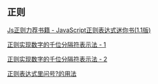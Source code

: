 ## 正则

[Js正则力荐书籍 - JavaScript正则表达式迷你书(1.1版)](https://wenku.baidu.com/view/82fcb70fa6e9856a561252d380eb6294dd8822bd.html)

[正则实现数字的千位分隔符表示法 - 1](https://www.cnblogs.com/yalong/p/15183715.html)

[正则实现数字的千位分隔符表示法 - 2](https://www.jianshu.com/p/928c68f92c0c)

[正则表达式里问号?的用法](https://www.cnblogs.com/yalong/p/15183458.html)
